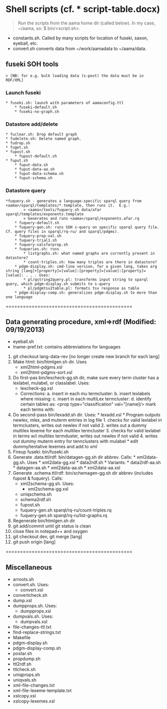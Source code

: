 # Shell scripts (cf. * script-table.docx)

> Run the scripts from the aama home dir (called <aama> below).  In my case, ~/aama, so: $ bin/<script.sh>.

* constants.sh. Called by many scripts for location of fuseki, saxon, eyeball, etc.
* convert.sh converts data from ~/work/aamadata to ~/aama/data.

## fuseki SOH tools
	> [NB: for e.g. bulk loading data (s-post) the data must be in RDF/XML]

### Launch fuseki
	* fuseki.sh: launch with parameters of aamaconfig.ttl
		* fuseki-default.sh
		* fuseki-no-graph.sh
### Datastore add/delete
	* fuclear.sh: Drop default graph
	* fudelete.sh: Delete named graph.
	* fudrop.sh
	* fuget.sh
	* fupost.sh
		* fupost-default.sh
	* fuput.sh
		* fuput-data.sh
		* fuput-data-aa.sh
		* fuput-data-schema.sh
		* fuput-schema.sh
### Datastore query
	*fuquery.sh - generates a language-specific sparql query from     <aama>/sparql/templates/*.template, then runs it.  E.g.:
			> <aama>/tools/fuquery.sh data/afar sparql/templates/exponents.template
			> Generates and runs <aama>/sparql/exponents.afar.rq
		* fuquery-default.sh
		* fuquery-gen.sh: runs SOH s-query on specific sparql query file. Cf. query files in sparql/rq-ru/ and sparql/pdgms).
		* fuquery-prop-val.sh
		* fuquery-trial1.sh
		* fuquery-valsforprop.sh
		* fuqueries.sh: runs
			* listgraphs.sh: what named graphs are currently present in datastore?
			* count-triples.sh: how many triples are there in datastore?
		* pdgm-display.sh: cmd-line version, for a given lang, takes arg string [lang]+[property]=[value]:[property]=[value]:[property]=[value]: . . . Uses:
			* pl/qstring2query.pl: transforms input string to sparql query, which pdgm-display.sh submits to s-query
			* pl/pdgmtsv2table.pl: formats tsv response as table
		* pdgm-display-comp.sh: generalizes pdgm-display.sh to more than one language

============================================

## Data generating procedure, xml=>rdf (Modified: 09/19/2013)  

* eyeball.sh
* lname-pref.txt: contains abbreviations for languages

1. git checkout lang-data-rev [no longer create new branch for each lang]
2. Make html: bin/htmlgen.sh dir. Uses 
	* xml2html-pdgms.xsl
	* xml2html-pdgms-sort.xsl
3. Do first-pas bin/lexcheck-gg.sh dir, make sure every term cluster has a lexlabel, mulabel, or classlabel. Uses:
	* lexcheck-gg.xsl
	* Corrections:
		a. insert in each mu termcluster: <prop type="mulabel" val="[mulabel]"/>
		b. insert lexlabels where missing: <prop type="lexlabel" val="[lexlabel]"/>
		c. insert in each multiLex termcluster: <prop type="multiLex" val="[label]"/>
		d. identify certain tables as: <prop type="classification" val="[name]/>
		mark each terms with: <prop type="classlabel" val="[classlabel]"/>
4. Do second-pass bin/lexadd.sh dir. Uses:
		* lexadd.xsl
			* Program outputs newlex, mlex, and muterm entries in log file
				1. checks for valid lexlabel in termclusters, writes out newlex if not valid
				2. writes out a dummy multilex lexeme for each multilex termcluster
				3. checks for valid lexlabel in terms w/i multilex termduster, writes out newlex if not valid
				4. writes out dummy muterm entry for tennclusters with mulabel
		* edit dummy/tentative lexemes and add to xml
5. Fireup fuseki: bin/fuseki.sh
6. Generate .data.ttl/rdf: bin/datagen-gg.sh dir abbrev. Calls:
		* xml2data-gg.sh. Uses
				* xml2data-gg.xsl
		* data2rdf.sh
			* Variants:
				* data2rdf-aa.sh
				* datagen-aa.sh
				* xml2data-aa.sh
				* xml2data-aa.xsl
7. Generate .schema.ttl/rdf: bin/schemagen-gg.sh dir abbrev (includes fupost & fuquery). Calls:
	* xml2schema-gg.sh. Uses:
		* xml2schema-gg.xsl
	* uniqschema.sh
	* schema2rdf.sh 
	* fupost.sh
	* fuquery-gen.sh sparql/rq-ru/count-triples.rq
	* fuquery-gen.sh sparql/rq-ru/list-graphs.rq
8. Regenerate bin/htmlgen.sh dir
9. git add/commit until git status is clean
10. close files in notepad++ and oxygen
11. git checkout dev, git merge [lang]
12. git push origin [lang]


============================================

## Miscellaneous

* arroots.sh
* convert.sh. Uses:
	* convert.xsl
* convertcheck.sh
* dump.xsl
* dumpprops.sh. Uses:
	* dumpprops.xsl
* dumpvals.sh. Uses:
	* dumpvals.xsl
* file-changes-ttl.txt
* find-replace-strings.txt
* Makefile
* pdgm-display.sh
* pdgm-display-comp.sh
* postar.sh
* propdump.sh
* ttl2rdf.sh
* ttlcheck.sh
* uniqprops.sh
* uniqvals.sh
* xml-file-changes.txt
* xml-file-lexeme-template.txt
* xslcopy.xsl
* xslcopy-lexemes.xsl
